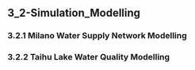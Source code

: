 ## 3_2-Simulation_Modelling

### 3.2.1 Milano Water Supply Network Modelling

### 3.2.2 Taihu Lake Water Quality Modelling
